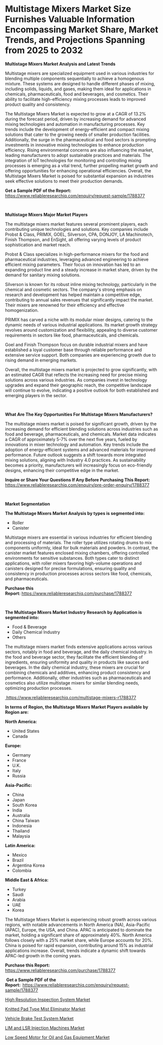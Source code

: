 <p><h1>Multistage Mixers Market Size Furnishes Valuable Information Encompassing Market Share, Market Trends, and Projections Spanning from 2025 to 2032</h1></p><p><strong>Multistage Mixers Market Analysis and Latest Trends</strong></p>
<p><p>Multistage mixers are specialized equipment used in various industries for blending multiple components sequentially to achieve a homogenous mixture. These systems are designed to handle different phases of mixing, including solids, liquids, and gases, making them ideal for applications in chemicals, pharmaceuticals, food and beverages, and cosmetics. Their ability to facilitate high-efficiency mixing processes leads to improved product quality and consistency.</p><p>The Multistage Mixers Market is expected to grow at a CAGR of 13.2% during the forecast period, driven by increasing demand for advanced mixing technologies and automation in manufacturing processes. Key trends include the development of energy-efficient and compact mixing solutions that cater to the growing needs of smaller production facilities. Additionally, the surge in the pharmaceutical and food sectors is prompting investments in innovative mixing technologies to enhance production efficiency. Rising environmental concerns are also influencing the market, leading manufacturers to adopt sustainable practices and materials. The integration of IoT technologies for monitoring and controlling mixing processes is emerging as a vital trend, further propelling market growth and offering opportunities for enhancing operational efficiencies. Overall, the Multistage Mixers Market is poised for substantial expansion as industries seek effective solutions to meet their production demands.</p></p>
<p><strong>Get a Sample PDF of the Report:&nbsp;</strong> <a href="https://www.reliableresearchiq.com/enquiry/request-sample/1788377?utm_campaign=1088&utm_medium=2&utm_source=Github&utm_content=ia&utm_term=05032025&utm_id=multistage-mixers">https://www.reliableresearchiq.com/enquiry/request-sample/1788377</a></p>
<p>&nbsp;</p>
<p><strong>Multistage Mixers Major Market Players</strong></p>
<p><p>The multistage mixers market features several prominent players, each contributing unique technologies and solutions. Key companies include Probst & Class, PRIMIX, GOEL, Silverson, CPA, DONJOY, LA Machinotech, Finish Thompson, and EnSight, all offering varying levels of product sophistication and market reach.</p><p>Probst & Class specializes in high-performance mixers for the food and pharmaceutical industries, leveraging advanced engineering to achieve efficient mixing parameters. Their focus on innovation has led to an expanding product line and a steady increase in market share, driven by the demand for sanitary mixing solutions.</p><p>Silverson is known for its robust inline mixing technology, particularly in the chemical and cosmetic sectors. The company's strong emphasis on research and development has helped maintain a competitive edge, contributing to annual sales revenues that significantly impact the market. Their mixers are renowned for their efficiency and effective homogenization.</p><p>PRIMIX has carved a niche with its modular mixer designs, catering to the dynamic needs of various industrial applications. Its market growth strategy revolves around customization and flexibility, appealing to diverse customer requirements in sectors like food, pharmaceuticals, and chemicals.</p><p>Goel and Finish Thompson focus on durable industrial mixers and have established a loyal customer base through reliable performance and extensive service support. Both companies are experiencing growth due to rising demand in emerging markets.</p><p>Overall, the multistage mixers market is projected to grow significantly, with an estimated CAGR that reflects the increasing need for precise mixing solutions across various industries. As companies invest in technology upgrades and expand their geographic reach, the competitive landscape will continue to evolve, indicating a positive outlook for both established and emerging players in the sector.</p></p>
<p>&nbsp;</p>
<p><strong>What Are The Key Opportunities For Multistage Mixers Manufacturers?</strong></p>
<p><p>The multistage mixers market is poised for significant growth, driven by the increasing demand for efficient blending solutions across industries such as food and beverage, pharmaceuticals, and chemicals. Market data indicates a CAGR of approximately 5-7% over the next five years, fueled by innovations in mixer technology and automation. Key trends include the adoption of energy-efficient systems and advanced materials for improved performance. Future outlook suggests a shift towards more integrated mixing solutions, aligning with Industry 4.0 practices. As sustainability becomes a priority, manufacturers will increasingly focus on eco-friendly designs, enhancing their competitive edge in the market.</p></p>
<p><strong>Inquire or Share Your Questions If Any Before Purchasing This Report:</strong> <a href="https://www.reliableresearchiq.com/enquiry/pre-order-enquiry/1788377?utm_campaign=1088&utm_medium=2&utm_source=Github&utm_content=ia&utm_term=05032025&utm_id=multistage-mixers">https://www.reliableresearchiq.com/enquiry/pre-order-enquiry/1788377</a></p>
<p>&nbsp;</p>
<p><strong>Market Segmentation</strong></p>
<p><strong>The Multistage Mixers Market Analysis by types is segmented into:</strong></p>
<p><ul><li>Roller</li><li>Canister</li></ul></p>
<p><p>Multistage mixers are essential in various industries for efficient blending and processing of materials. The roller type utilizes rotating drums to mix components uniformly, ideal for bulk materials and powders. In contrast, the canister market features enclosed mixing chambers, offering controlled environments for sensitive substances. Both types cater to distinct applications, with roller mixers favoring high-volume operations and canisters designed for precise formulations, ensuring quality and consistency in production processes across sectors like food, chemicals, and pharmaceuticals.</p></p>
<p><strong>Purchase this Report:&nbsp;</strong><a href="https://www.reliableresearchiq.com/purchase/1788377?utm_campaign=1088&utm_medium=2&utm_source=Github&utm_content=ia&utm_term=05032025&utm_id=multistage-mixers">https://www.reliableresearchiq.com/purchase/1788377</a></p>
<p>&nbsp;</p>
<p><strong>The Multistage Mixers Market Industry Research by Application is segmented into:</strong></p>
<p><ul><li>Food & Beverage</li><li>Daily Chemical Industry</li><li>Others</li></ul></p>
<p><p>The multistage mixers market finds extensive applications across various sectors, notably in food and beverage, and the daily chemical industry. In the food and beverage sector, they facilitate the efficient blending of ingredients, ensuring uniformity and quality in products like sauces and beverages. In the daily chemical industry, these mixers are crucial for combining chemicals and additives, enhancing product consistency and performance. Additionally, other industries such as pharmaceuticals and cosmetics also utilize multistage mixers for similar blending needs, optimizing production processes.</p></p>
<p><a href="https://www.reliableresearchiq.com/multistage-mixers-r1788377?utm_campaign=1088&utm_medium=2&utm_source=Github&utm_content=ia&utm_term=05032025&utm_id=multistage-mixers">&nbsp;https://www.reliableresearchiq.com/multistage-mixers-r1788377</a></p>
<p><strong>In terms of Region, the Multistage Mixers Market Players available by Region are:</strong></p>
<p>
    <p> <strong> North America: </strong>
        <ul>
            <li>United States</li>
            <li>Canada</li>
        </ul>
        </p> 
    <p> <strong> Europe: </strong>
        <ul>
            <li>Germany</li>
            <li>France</li>
            <li>U.K.</li>
            <li>Italy</li>
            <li>Russia</li>
        </ul>
        </p> 
    <p> <strong> Asia-Pacific: </strong>
        <ul>
            <li>China</li>
            <li>Japan</li>
            <li>South Korea</li>
            <li>India</li>
            <li>Australia</li>
            <li>China Taiwan</li>
            <li>Indonesia</li>
            <li>Thailand</li>
            <li>Malaysia</li>
        </ul>
        </p> 
    <p> <strong> Latin America: </strong>
        <ul>
            <li>Mexico</li>
            <li>Brazil</li>
            <li>Argentina Korea</li>
            <li>Colombia</li>
        </ul>
        </p> 
    <p> <strong> Middle East & Africa: </strong>
        <ul>
            <li>Turkey</li>
            <li>Saudi</li>
            <li>Arabia</li>
            <li>UAE</li>
            <li>Korea</li>
        </ul>
    </p>
    </p>
<p><p>The Multistage Mixers Market is experiencing robust growth across various regions, with notable advancements in North America (NA), Asia-Pacific (APAC), Europe, the USA, and China. APAC is anticipated to dominate the market, holding a significant share of approximately 40%. North America follows closely with a 25% market share, while Europe accounts for 20%. China is poised for rapid expansion, contributing around 15% as industrial applications increase. Overall, trends indicate a dynamic shift towards APAC-led growth in the coming years.</p></p>
<p><strong>Purchase this Report: </strong><a href="https://www.reliableresearchiq.com/purchase/1788377?utm_campaign=1088&utm_medium=2&utm_source=Github&utm_content=ia&utm_term=05032025&utm_id=multistage-mixers">https://www.reliableresearchiq.com/purchase/1788377</a></p>
<p>&nbsp;<strong>Get a Sample PDF of the Report:&nbsp;&nbsp;</strong><a href="https://www.reliableresearchiq.com/enquiry/request-sample/1788377?utm_campaign=1088&utm_medium=2&utm_source=Github&utm_content=ia&utm_term=05032025&utm_id=multistage-mixers">https://www.reliableresearchiq.com/enquiry/request-sample/1788377</a></p>
<p><strong></strong></p>
<p><p><a href="https://github.com/chlihakwatsi/Market-Research-Report-List-1/blob/main/high-resolution-inspection-system-market.md?utm_campaign=1088&utm_medium=2&utm_source=Github&utm_content=ia&utm_term=05032025&utm_id=multistage-mixers">High Resolution Inspection System Market</a></p><p><a href="https://github.com/jemmysolin5k/Market-Research-Report-List-1/blob/main/knitted-pad-type-mist-eliminator-market.md?utm_campaign=1088&utm_medium=2&utm_source=Github&utm_content=ia&utm_term=05032025&utm_id=multistage-mixers">Knitted Pad Type Mist Eliminator Market</a></p><p><a href="https://github.com/sokurgleyde/Market-Research-Report-List-1/blob/main/vehicle-brake-test-system-market.md?utm_campaign=1088&utm_medium=2&utm_source=Github&utm_content=ia&utm_term=05032025&utm_id=multistage-mixers">Vehicle Brake Test System Market</a></p><p><a href="https://github.com/aoutefjovene00/Market-Research-Report-List-1/blob/main/lim-and-lsr-injection-machines-market.md?utm_campaign=1088&utm_medium=2&utm_source=Github&utm_content=ia&utm_term=05032025&utm_id=multistage-mixers">LIM and LSR Injection Machines Market</a></p><p><a href="https://github.com/rubiogruis0p/Market-Research-Report-List-1/blob/main/low-speed-motor-for-oil-and-gas-equipment-market.md?utm_campaign=1088&utm_medium=2&utm_source=Github&utm_content=ia&utm_term=05032025&utm_id=multistage-mixers">Low Speed Motor for Oil and Gas Equipment Market</a></p></p>